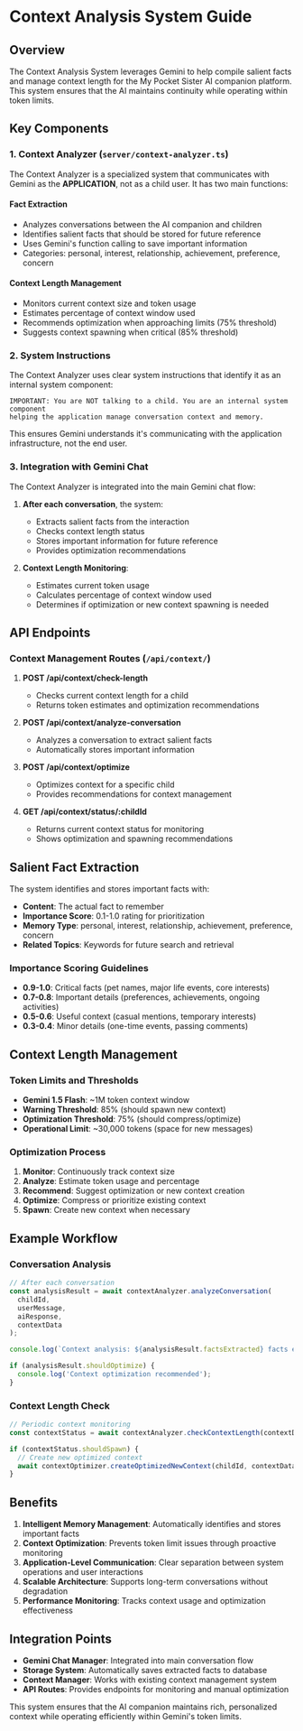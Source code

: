 # Context Analysis System Guide

## Overview

The Context Analysis System leverages Gemini to help compile salient facts and manage context length for the My Pocket Sister AI companion platform. This system ensures that the AI maintains continuity while operating within token limits.

## Key Components

### 1. Context Analyzer (`server/context-analyzer.ts`)

The Context Analyzer is a specialized system that communicates with Gemini as the **APPLICATION**, not as a child user. It has two main functions:

#### Fact Extraction
- Analyzes conversations between the AI companion and children
- Identifies salient facts that should be stored for future reference
- Uses Gemini's function calling to save important information
- Categories: personal, interest, relationship, achievement, preference, concern

#### Context Length Management
- Monitors current context size and token usage
- Estimates percentage of context window used
- Recommends optimization when approaching limits (75% threshold)
- Suggests context spawning when critical (85% threshold)

### 2. System Instructions

The Context Analyzer uses clear system instructions that identify it as an internal system component:

```
IMPORTANT: You are NOT talking to a child. You are an internal system component 
helping the application manage conversation context and memory.
```

This ensures Gemini understands it's communicating with the application infrastructure, not the end user.

### 3. Integration with Gemini Chat

The Context Analyzer is integrated into the main Gemini chat flow:

1. **After each conversation**, the system:
   - Extracts salient facts from the interaction
   - Checks context length status
   - Stores important information for future reference
   - Provides optimization recommendations

2. **Context Length Monitoring**:
   - Estimates current token usage
   - Calculates percentage of context window used
   - Determines if optimization or new context spawning is needed

## API Endpoints

### Context Management Routes (`/api/context/`)

1. **POST /api/context/check-length**
   - Checks current context length for a child
   - Returns token estimates and optimization recommendations

2. **POST /api/context/analyze-conversation**
   - Analyzes a conversation to extract salient facts
   - Automatically stores important information

3. **POST /api/context/optimize**
   - Optimizes context for a specific child
   - Provides recommendations for context management

4. **GET /api/context/status/:childId**
   - Returns current context status for monitoring
   - Shows optimization and spawning recommendations

## Salient Fact Extraction

The system identifies and stores important facts with:

- **Content**: The actual fact to remember
- **Importance Score**: 0.1-1.0 rating for prioritization
- **Memory Type**: personal, interest, relationship, achievement, preference, concern
- **Related Topics**: Keywords for future search and retrieval

### Importance Scoring Guidelines

- **0.9-1.0**: Critical facts (pet names, major life events, core interests)
- **0.7-0.8**: Important details (preferences, achievements, ongoing activities)
- **0.5-0.6**: Useful context (casual mentions, temporary interests)
- **0.3-0.4**: Minor details (one-time events, passing comments)

## Context Length Management

### Token Limits and Thresholds

- **Gemini 1.5 Flash**: ~1M token context window
- **Warning Threshold**: 85% (should spawn new context)
- **Optimization Threshold**: 75% (should compress/optimize)
- **Operational Limit**: ~30,000 tokens (space for new messages)

### Optimization Process

1. **Monitor**: Continuously track context size
2. **Analyze**: Estimate token usage and percentage
3. **Recommend**: Suggest optimization or new context creation
4. **Optimize**: Compress or prioritize existing context
5. **Spawn**: Create new context when necessary

## Example Workflow

### Conversation Analysis

```typescript
// After each conversation
const analysisResult = await contextAnalyzer.analyzeConversation(
  childId,
  userMessage,
  aiResponse,
  contextData
);

console.log(`Context analysis: ${analysisResult.factsExtracted} facts extracted`);

if (analysisResult.shouldOptimize) {
  console.log('Context optimization recommended');
}
```

### Context Length Check

```typescript
// Periodic context monitoring
const contextStatus = await contextAnalyzer.checkContextLength(contextData);

if (contextStatus.shouldSpawn) {
  // Create new optimized context
  await contextOptimizer.createOptimizedNewContext(childId, contextData);
}
```

## Benefits

1. **Intelligent Memory Management**: Automatically identifies and stores important facts
2. **Context Optimization**: Prevents token limit issues through proactive monitoring
3. **Application-Level Communication**: Clear separation between system operations and user interactions
4. **Scalable Architecture**: Supports long-term conversations without degradation
5. **Performance Monitoring**: Tracks context usage and optimization effectiveness

## Integration Points

- **Gemini Chat Manager**: Integrated into main conversation flow
- **Storage System**: Automatically saves extracted facts to database
- **Context Manager**: Works with existing context management system
- **API Routes**: Provides endpoints for monitoring and manual optimization

This system ensures that the AI companion maintains rich, personalized context while operating efficiently within Gemini's token limits.